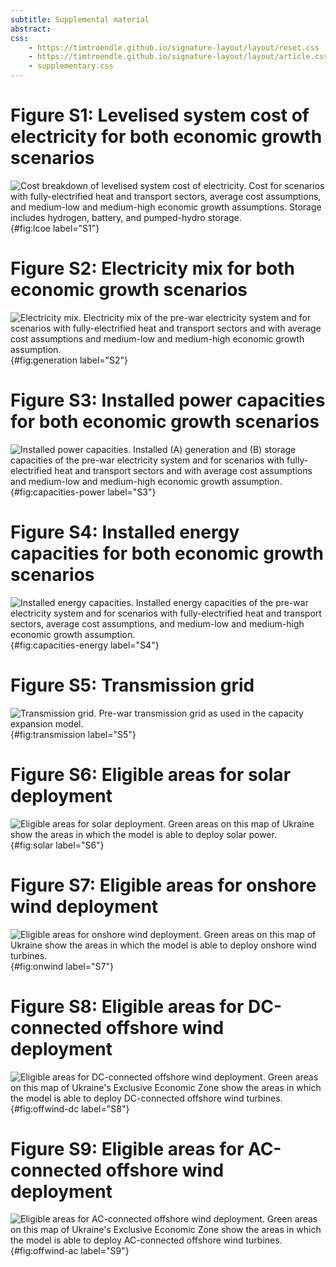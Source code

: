 ```yaml
---
subtitle: Supplemental material
abstract:
css:
    - https://timtroendle.github.io/signature-layout/layout/reset.css
    - https://timtroendle.github.io/signature-layout/layout/article.css
    - supplementary.css
---
```


# Figure S1: Levelised system cost of electricity for both economic growth scenarios

![**Cost breakdown of levelised system cost of electricity.** Cost for scenarios with fully-electrified heat and transport sectors, average cost assumptions, and medium-low and medium-high economic growth assumptions. Storage includes hydrogen, battery, and pumped-hydro storage.](build/results/lcoe-all.png){#fig:lcoe label="S1"}

# Figure S2: Electricity mix for both economic growth scenarios

![**Electricity mix.** Electricity mix of the pre-war electricity system and for scenarios with fully-electrified heat and transport sectors and with average cost assumptions and medium-low and medium-high economic growth assumption.](build/results/generation-all.png){#fig:generation label="S2"}


# Figure S3: Installed power capacities for both economic growth scenarios

![**Installed power capacities.** Installed **(A)** generation and **(B)** storage capacities of the pre-war electricity system and for scenarios with fully-electrified heat and transport sectors and with average cost assumptions and medium-low and medium-high economic growth assumption.](build/results/capacities-power-all.png){#fig:capacities-power label="S3"}

# Figure S4: Installed energy capacities for both economic growth scenarios

![**Installed energy capacities.** Installed energy capacities of the pre-war electricity system and for scenarios with fully-electrified heat and transport sectors, average cost assumptions, and medium-low and medium-high economic growth assumption.](build/results/capacities-energy-all.png){#fig:capacities-energy label="S4"}

# Figure S5: Transmission grid

![**Transmission grid.** Pre-war transmission grid as used in the capacity expansion model.](../data/transmission-grid.png){#fig:transmission label="S5"}

# Figure S6: Eligible areas for solar deployment

![**Eligible areas for solar deployment.** Green areas on this map of Ukraine show the areas in which the model is able to deploy solar power.](../data/availability-solar.png){#fig:solar label="S6"}

# Figure S7: Eligible areas for onshore wind deployment

![**Eligible areas for onshore wind deployment.** Green areas on this map of Ukraine show the areas in which the model is able to deploy onshore wind turbines.](../data/availability-onwind.png){#fig:onwind label="S7"}

# Figure S8: Eligible areas for DC-connected offshore wind deployment

![**Eligible areas for DC-connected offshore wind deployment.** Green areas on this map of Ukraine's Exclusive Economic Zone show the areas in which the model is able to deploy DC-connected offshore wind turbines.](../data/availability-offwind-dc.png){#fig:offwind-dc label="S8"}

# Figure S9: Eligible areas for AC-connected offshore wind deployment

![**Eligible areas for AC-connected offshore wind deployment.** Green areas on this map of Ukraine's Exclusive Economic Zone show the areas in which the model is able to deploy AC-connected offshore wind turbines.](../data/availability-offwind-ac.png){#fig:offwind-ac label="S9"}
